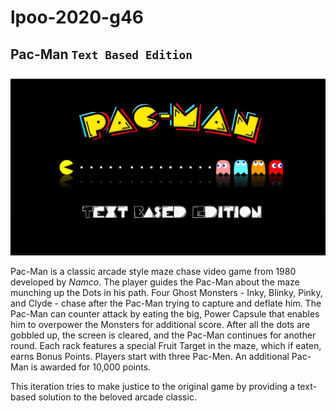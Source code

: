 # lpoo-2020-g46
## Pac-Man `Text Based Edition`
![Pacman](docs/images/pac-man_text-based-edition.png)

Pac-Man is a classic arcade style maze chase video game from 1980 developed by *Namco*. The player guides the Pac-Man about the 
maze munching up the Dots in his path. Four Ghost Monsters - Inky, Blinky, Pinky, and Clyde - chase after the 
Pac-Man trying to capture and deflate him. The Pac-Man can counter attack by eating the big, Power Capsule that 
enables him to overpower the Monsters for additional score. After all the dots are gobbled up, the screen is cleared, 
and the Pac-Man continues for another round. Each rack features a special Fruit Target in the maze, which if eaten, 
earns Bonus Points. Players start with three Pac-Men. An additional Pac-Man is awarded for 10,000 points.

This iteration tries to make justice to the original game by providing a text-based solution to the beloved arcade classic.